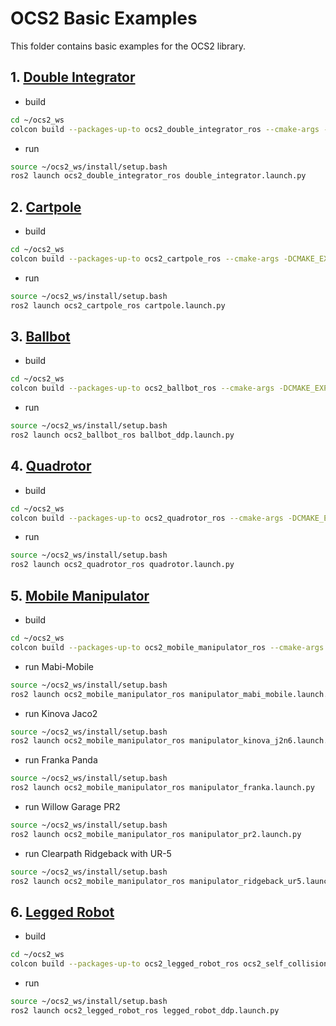 # OCS2 Basic Examples

This folder contains basic examples for the OCS2 library.

## 1. [Double Integrator](https://leggedrobotics.github.io/ocs2/robotic_examples.html#double-integrator)

* build
```bash
cd ~/ocs2_ws
colcon build --packages-up-to ocs2_double_integrator_ros --cmake-args -DCMAKE_EXPORT_COMPILE_COMMANDS=ON -DCMAKE_BUILD_TYPE=RelWithDebInfo
```
* run
```bash
source ~/ocs2_ws/install/setup.bash
ros2 launch ocs2_double_integrator_ros double_integrator.launch.py
```


## 2. [Cartpole](https://leggedrobotics.github.io/ocs2/robotic_examples.html#cartpole)

* build
```bash
cd ~/ocs2_ws
colcon build --packages-up-to ocs2_cartpole_ros --cmake-args -DCMAKE_EXPORT_COMPILE_COMMANDS=ON -DCMAKE_BUILD_TYPE=RelWithDebInfo
```
* run
```bash
source ~/ocs2_ws/install/setup.bash
ros2 launch ocs2_cartpole_ros cartpole.launch.py
```


## 3. [Ballbot](https://leggedrobotics.github.io/ocs2/robotic_examples.html#ballbot)

* build
```bash
cd ~/ocs2_ws
colcon build --packages-up-to ocs2_ballbot_ros --cmake-args -DCMAKE_EXPORT_COMPILE_COMMANDS=ON -DCMAKE_BUILD_TYPE=RelWithDebInfo
```
* run
```bash
source ~/ocs2_ws/install/setup.bash
ros2 launch ocs2_ballbot_ros ballbot_ddp.launch.py
```

## 4. [Quadrotor](https://leggedrobotics.github.io/ocs2/robotic_examples.html#quadrotor)

* build
```bash
cd ~/ocs2_ws
colcon build --packages-up-to ocs2_quadrotor_ros --cmake-args -DCMAKE_EXPORT_COMPILE_COMMANDS=ON -DCMAKE_BUILD_TYPE=RelWithDebInfo
```
* run
```bash
source ~/ocs2_ws/install/setup.bash
ros2 launch ocs2_quadrotor_ros quadrotor.launch.py
```

## 5. [Mobile Manipulator](https://leggedrobotics.github.io/ocs2/robotic_examples.html#mobile-manipulator)

* build
```bash
cd ~/ocs2_ws
colcon build --packages-up-to ocs2_mobile_manipulator_ros --cmake-args -DCMAKE_EXPORT_COMPILE_COMMANDS=ON -DCMAKE_BUILD_TYPE=RelWithDebInfo
```
* run Mabi-Mobile
```bash
source ~/ocs2_ws/install/setup.bash
ros2 launch ocs2_mobile_manipulator_ros manipulator_mabi_mobile.launch.py
```
* run Kinova Jaco2
```bash
source ~/ocs2_ws/install/setup.bash
ros2 launch ocs2_mobile_manipulator_ros manipulator_kinova_j2n6.launch.py
```
* run Franka Panda
```bash
source ~/ocs2_ws/install/setup.bash
ros2 launch ocs2_mobile_manipulator_ros manipulator_franka.launch.py
```
* run Willow Garage PR2
```bash
source ~/ocs2_ws/install/setup.bash
ros2 launch ocs2_mobile_manipulator_ros manipulator_pr2.launch.py
```
* run Clearpath Ridgeback with UR-5
```bash
source ~/ocs2_ws/install/setup.bash
ros2 launch ocs2_mobile_manipulator_ros manipulator_ridgeback_ur5.launch.py 
```


## 6. [Legged Robot](https://leggedrobotics.github.io/ocs2/robotic_examples.html#legged-robot)
* build
```bash
cd ~/ocs2_ws
colcon build --packages-up-to ocs2_legged_robot_ros ocs2_self_collision_visualization --cmake-args -DCMAKE_EXPORT_COMPILE_COMMANDS=ON -DCMAKE_BUILD_TYPE=RelWithDebInfo
```
* run
```bash
source ~/ocs2_ws/install/setup.bash
ros2 launch ocs2_legged_robot_ros legged_robot_ddp.launch.py
```